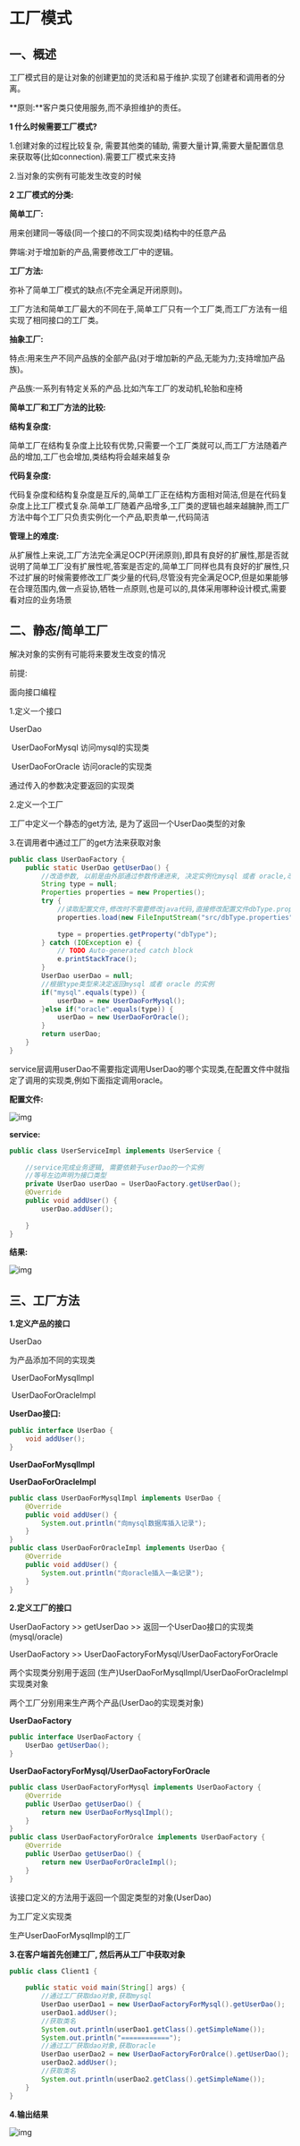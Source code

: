 # 工厂模式

## 一、概述

工厂模式目的是让对象的创建更加的灵活和易于维护.实现了创建者和调用者的分离。

**原则:**客户类只使用服务,而不承担维护的责任。

**1  什么时候需要工厂模式?**

1.创建对象的过程比较复杂, 需要其他类的辅助, 需要大量计算,需要大量配置信息来获取等(比如connection).需要工厂模式来支持

2.当对象的实例有可能发生改变的时候

**2  工厂模式的分类:**

**简单工厂:**

用来创建同一等级(同一个接口的不同实现类)结构中的任意产品

弊端:对于增加新的产品,需要修改工厂中的逻辑。

**工厂方法:**

弥补了简单工厂模式的缺点(不完全满足开闭原则)。

工厂方法和简单工厂最大的不同在于,简单工厂只有一个工厂类,而工厂方法有一组实现了相同接口的工厂类。

**抽象工厂:**

特点:用来生产不同产品族的全部产品(对于增加新的产品,无能为力;支持增加产品族)。

产品族:一系列有特定关系的产品.比如汽车工厂的发动机,轮胎和座椅

**简单工厂和工厂方法的比较:**

**结构复杂度:**

简单工厂在结构复杂度上比较有优势,只需要一个工厂类就可以,而工厂方法随着产品的增加,工厂也会增加,类结构将会越来越复杂

**代码复杂度:**

代码复杂度和结构复杂度是互斥的,简单工厂正在结构方面相对简洁,但是在代码复杂度上比工厂模式复杂.简单工厂随着产品增多,工厂类的逻辑也越来越臃肿,而工厂方法中每个工厂只负责实例化一个产品,职责单一,代码简洁

**管理上的难度:**

从扩展性上来说,工厂方法完全满足OCP(开闭原则),即具有良好的扩展性,那是否就说明了简单工厂没有扩展性呢,答案是否定的,简单工厂同样也具有良好的扩展性,只不过扩展的时候需要修改工厂类少量的代码,尽管没有完全满足OCP,但是如果能够在合理范围内,做一点妥协,牺牲一点原则,也是可以的,具体采用哪种设计模式,需要看对应的业务场景

## 二、静态/简单工厂

解决对象的实例有可能将来要发生改变的情况

前提:

   面向接口编程

1.定义一个接口

   UserDao

​     UserDaoForMysql  访问mysql的实现类

​     UserDaoForOracle  访问oracle的实现类

   通过传入的参数决定要返回的实现类

2.定义一个工厂

   工厂中定义一个静态的get方法, 是为了返回一个UserDao类型的对象

   

3.在调用者中通过工厂的get方法来获取对象

```java
public class UserDaoFactory {
	public static UserDao getUserDao() {
		//改造参数, 以前是由外部通过参数传递进来, 决定实例化mysql 或者 oracle,改为通过读取配置文件, 手动获取
		String type = null;
		Properties properties = new Properties();
		try {
			//读取配置文件,修改时不需要修改java代码,直接修改配置文件dbType.properties
			properties.load(new FileInputStream("src/dbType.properties"));
			
			type = properties.getProperty("dbType");
		} catch (IOException e) {
			// TODO Auto-generated catch block
			e.printStackTrace();
		}
		UserDao userDao = null;
		//根据type类型来决定返回mysql 或者 oracle 的实例
		if("mysql".equals(type)) {
			userDao = new UserDaoForMysql();
		}else if("oracle".equals(type)) {
			userDao = new UserDaoForOracle();
		}
		return userDao;
	}
}
```

service层调用userDao不需要指定调用UserDao的哪个实现类,在配置文件中就指定了调用的实现类,例如下面指定调用oracle。

**配置文件:**

![img](images/018233848619.png)

**service:**

```java
public class UserServiceImpl implements UserService {
	
	//service完成业务逻辑, 需要依赖于userDao的一个实例
	//等号左边声明为接口类型
	private UserDao userDao = UserDaoFactory.getUserDao();
	@Override
	public void addUser() {
		userDao.addUser();
 
	}
}
```

**结果:**

![img](images/018234023493.png)

## 三、工厂方法

**1.定义产品的接口**

   UserDao

   为产品添加不同的实现类

​     UserDaoForMysqlImpl

​     UserDaoForOracleImpl

 **UserDao接口:**

```java
public interface UserDao {
	void addUser();
}
```

**UserDaoForMysqlImpl**

**UserDaoForOracleImpl**

```java
public class UserDaoForMysqlImpl implements UserDao {
	@Override
	public void addUser() {
		System.out.println("向mysql数据库插入记录");
	}
}
public class UserDaoForOracleImpl implements UserDao {
	@Override
	public void addUser() {
		System.out.println("向oracle插入一条记录");
	}
}
```

**2.定义工厂的接口**

   UserDaoFactory >> getUserDao >> 返回一个UserDao接口的实现类(mysql/oracle)

   UserDaoFactory >> UserDaoFactoryForMysql/UserDaoFactoryForOracle

   两个实现类分别用于返回 (生产)UserDaoForMysqlImpl/UserDaoForOracleImpl实现类对象

  两个工厂分别用来生产两个产品(UserDao的实现类对象)

**UserDaoFactory**

```java
public interface UserDaoFactory {
	UserDao getUserDao();
}
```

**UserDaoFactoryForMysql/UserDaoFactoryForOracle**

```java
public class UserDaoFactoryForMysql implements UserDaoFactory {
	@Override
	public UserDao getUserDao() {
		return new UserDaoForMysqlImpl();
	}
}
public class UserDaoFactoryForOralce implements UserDaoFactory {
	@Override
	public UserDao getUserDao() {
		return new UserDaoForOracleImpl();
	}
}
```

该接口定义的方法用于返回一个固定类型的对象(UserDao)

   为工厂定义实现类

   生产UserDaoForMysqlImpl的工厂

**3.在客户端首先创建工厂, 然后再从工厂中获取对象**

```java
public class Client1 {
	
	public static void main(String[] args) {
		//通过工厂获取dao对象,获取mysql
		UserDao userDao1 = new UserDaoFactoryForMysql().getUserDao();
		userDao1.addUser();
        //获取类名
		System.out.println(userDao1.getClass().getSimpleName());
		System.out.println("============");
		//通过工厂获取dao对象,获取oracle
		UserDao userDao2 = new UserDaoFactoryForOralce().getUserDao();
		userDao2.addUser();
        //获取类名
		System.out.println(userDao2.getClass().getSimpleName());
	}
}
```

**4.输出结果**

![img](../../../../AppData/Local/YNote/data/zhangtianyi0110@163.com/f99f9f937dd14f61b00cdf8a9b4c944e/018235858314.png)

